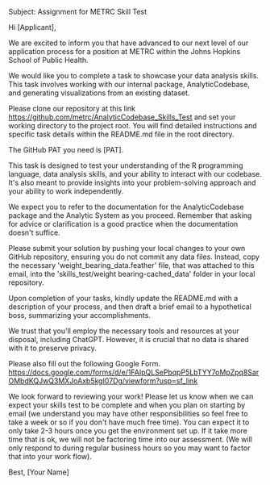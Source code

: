Subject: Assignment for METRC Skill Test

Hi [Applicant],

We are excited to inform you that have advanced to our next level of our application process for a position at METRC within the Johns Hopkins School of Public Health.

We would like you to complete a task to showcase your data analysis skills. This task involves working with our internal package, AnalyticCodebase, and generating visualizations from an existing dataset.

Please clone our repository at this link
https://github.com/metrc/AnalyticCodebase_Skills_Test
and set your working directory to the project root. You will find detailed instructions and specific task details within the README.md file in the root directory.

The GitHub PAT you need is [PAT].

This task is designed to test your understanding of the R programming language, data analysis skills, and your ability to interact with our codebase. It's also meant to provide insights into your problem-solving approach and your ability to work independently.

We expect you to refer to the documentation for the AnalyticCodebase package and the Analytic System as you proceed. Remember that asking for advice or clarification is a good practice when the documentation doesn't suffice.

Please submit your solution by pushing your local changes to your own GitHub repository, ensuring you do not commit any data files. Instead, copy the necessary 'weight_bearing_data.feather' file, that was attached to this email, into the 'skills_test/weight bearing-cached_data' folder in your local repository.

Upon completion of your tasks, kindly update the README.md with a description of your process, and then draft a brief email to a hypothetical boss, summarizing your accomplishments.

We trust that you'll employ the necessary tools and resources at your disposal, including ChatGPT. However, it is crucial that no data is shared with it to preserve privacy.

Please also fill out the following Google Form. https://docs.google.com/forms/d/e/1FAIpQLSePbqpP5LbTYY7oMpZpq8SarOMbdKQJwQ3MXJoAxb5kgI07Dg/viewform?usp=sf_link

We look forward to reviewing your work! Please let us know when we can expect your skills test to be complete and when you plan on starting by email (we understand you may have other responsibilities so feel free to take a week or so if you don't have much free time). You can expect it to only take 2-3 hours once you get the environment set up. If it take more time that is ok, we will not be factoring time into our assessment. (We will only respond to during regular business hours so you may want to factor that into your work flow).

Best,
[Your Name]
